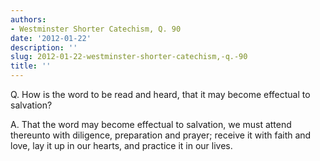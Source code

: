 ```yaml
---
authors:
- Westminster Shorter Catechism, Q. 90
date: '2012-01-22'
description: ''
slug: 2012-01-22-westminster-shorter-catechism,-q.-90
title: ''
---
```

Q. How is the word to be read and heard, that it may become effectual to salvation?

A. That the word may become effectual to salvation, we must attend thereunto with diligence, preparation and prayer; receive it with faith and love, lay it up in our hearts, and practice it in our lives.



